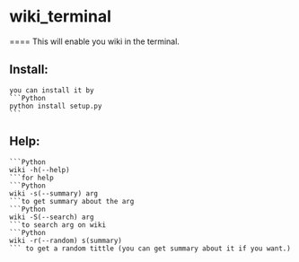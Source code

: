 # wiki_terminal
====
    This will enable you wiki in the terminal.
## Install:
    you can install it by 
    ```Python
    python install setup.py
    ```
## Help:
    ```Python
    wiki -h(--help)
    ```for help
    ```Python
    wiki -s(--summary) arg 
    ```to get summary about the arg
    ```Python
    wiki -S(--search) arg
    ```to search arg on wiki
    ```Python
    wiki -r(--random) s(summary)
    ``` to get a random tittle (you can get summary about it if you want.)
